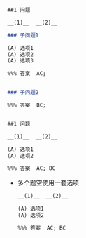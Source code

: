 

```markdown

##1 问题

__(1)__  __(2)__

### 子问题1

(A) 选项1
(A) 选项2
(A) 选项3

%%% 答案  AC;


### 子问题2

%%% 答案  BC;

```

```markdown

##1 问题

__(1)__  __(2)__

(A) 选项1
(A) 选项2

%%% 答案  AC; BC

```

* 多个题空使用一套选项
    ```markdown
    __(1)__  __(2)__

    (A) 选项1
    (A) 选项2
    
    %%% 答案  AC; BC
    ```